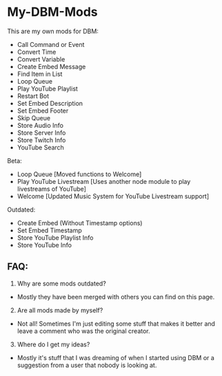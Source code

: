 # My-DBM-Mods
This are my own mods for DBM:

- Call Command or Event
- Convert Time
- Convert Variable
- Create Embed Message
- Find Item in List
- Loop Queue
- Play YouTube Playlist
- Restart Bot
- Set Embed Description
- Set Embed Footer
- Skip Queue
- Store Audio Info
- Store Server Info
- Store Twitch Info
- YouTube Search

Beta:

- Loop Queue [Moved functions to Welcome]
- Play YouTube Livestream [Uses another node module to play livestreams of YouTube]
- Welcome [Updated Music System for YouTube Livestream support]

Outdated:

- Create Embed (Without Timestamp options)
- Set Embed Timestamp
- Store YouTube Playlist Info
- Store YouTube Info



## FAQ:

1. Why are some mods outdated?

- Mostly they have been merged with others you can find on this page.

2. Are all mods made by myself?

- Not all! Sometimes I'm just editing some stuff that makes it better and leave a comment who was the original creator.

3. Where do I get my ideas?

- Mostly it's stuff that I was dreaming of when I started using DBM or a suggestion from a user that nobody is looking at.
